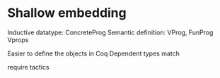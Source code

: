 Shallow embedding
=========================================

Inductive datatype: ConcreteProg
Semantic definition: VProg, FunProg
Vprops

Easier to define the objects in Coq
Dependent types
match

require tactics

